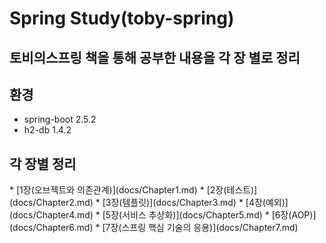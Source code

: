 

<h1> Spring Study(toby-spring) </h1>
<h2> 토비의스프링 책을 통해 공부한 내용을 각 장 별로 정리</h2>
<h2> 환경 </h2>

* spring-boot 2.5.2
* h2-db 1.4.2

<h2>각 장별 정리 </h2>
* [1장(오브젝트와 의존관계)](docs/Chapter1.md)
* [2장(테스트)](docs/Chapter2.md)
* [3장(템플릿)](docs/Chapter3.md)
* [4장(예외)](docs/Chapter4.md)
* [5장(서비스 추상화)](docs/Chapter5.md)
* [6장(AOP)](docs/Chapter6.md)
* [7장(스프링 핵심 기술의 응용)](docs/Chapter7.md)
